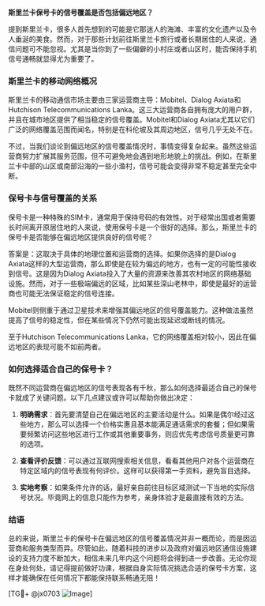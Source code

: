 **斯里兰卡保号卡的信号覆盖是否包括偏远地区？**

提到斯里兰卡，很多人首先想到的可能是它那迷人的海滩、丰富的文化遗产以及令人垂涎的美食。然而，对于那些计划前往斯里兰卡旅行或者长期居住的人来说，通信问题可不能忽视。尤其是当你到了一些偏僻的小村庄或者山区时，能否保持手机信号通畅就显得尤为重要了。

### 斯里兰卡的移动网络概况

斯里兰卡的移动通信市场主要由三家运营商主导：Mobitel、Dialog Axiata和Hutchison Telecommunications Lanka。这三大运营商各自拥有庞大的用户群，并且在城市地区提供了相当稳定的信号覆盖。Mobitel和Dialog Axiata尤其以它们广泛的网络覆盖范围而闻名，特别是在科伦坡及其周边地区，信号几乎无处不在。

不过，当我们谈论到偏远地区的信号覆盖情况时，事情变得复杂起来。虽然这些运营商努力扩展其服务范围，但不可避免地会遇到地形地貌上的挑战。例如，在斯里兰卡中部的山区或南部沿海的一些小渔村，信号可能会变得非常不稳定甚至完全中断。

### 保号卡与信号覆盖的关系

保号卡是一种特殊的SIM卡，通常用于保持号码的有效性。对于经常出国或者需要长时间离开原居住地的人来说，使用保号卡是一个很好的选择。那么，斯里兰卡的保号卡是否能够在偏远地区提供良好的信号呢？

答案是：这取决于具体的地理位置和运营商的选择。如果你选择的是Dialog Axiata这样的大型运营商，那么即使是在较为偏远的地方，也有一定的可能性接收到信号。这是因为Dialog Axiata投入了大量的资源来改善其农村地区的网络基础设施。然而，对于一些极端偏远的区域，比如某些深山老林中，即使是最好的运营商也可能无法保证稳定的信号连接。

Mobitel则侧重于通过卫星技术来增强其偏远地区的信号覆盖能力。这种做法虽然提高了信号的稳定性，但在某些情况下仍然可能出现延迟或断线的情况。

至于Hutchison Telecommunications Lanka，它的网络覆盖相对较小，因此在偏远地区的表现可能不如前两者。

### 如何选择适合自己的保号卡？

既然不同运营商在偏远地区的信号表现各有千秋，那么如何选择最适合自己的保号卡就成了关键问题。以下几点建议或许可以帮助你做出决定：

1. **明确需求**：首先要清楚自己在偏远地区的主要活动是什么。如果是偶尔经过这些地方，那么可以选择一个价格实惠且基本能满足通话需求的套餐；但如果需要频繁访问这些地区进行工作或其他重要事务，则应优先考虑信号质量更可靠的选项。
   
2. **查看评价反馈**：可以通过互联网搜索相关信息，看看其他用户对各个运营商在特定区域内的信号表现有何评价。这样可以获得第一手资料，避免盲目选择。

3. **实地考察**：如果条件允许的话，最好亲自前往目标区域测试一下当地的实际信号状况。毕竟网上的信息只能作为参考，亲身体验才是最直接有效的方法。

### 结语

总的来说，斯里兰卡的保号卡在偏远地区的信号覆盖情况并非一概而论，而是因运营商和服务类型而异。尽管如此，随着科技的进步以及政府对偏远地区通信设施建设的支持力度不断加大，相信未来几年内这个问题将会得到进一步改善。无论你现在身处何处，请记得提前做好功课，根据自身实际情况挑选合适的保号卡方案，这样才能确保在任何情况下都能保持联系畅通无阻！

[TG💪+ @jx0703 ![Image](https://github.com/user-attachments/assets/dbca1d08-cadb-493c-b0ec-ad6f7a83f270)]